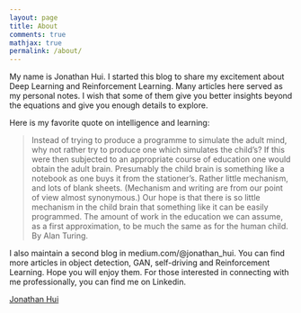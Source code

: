 ```yaml
---
layout: page
title: About
comments: true
mathjax: true
permalink: /about/
---
```


My name is Jonathan Hui. I started this blog to share my excitement about Deep Learning and Reinforcement Learning. Many articles here served as my personal notes. I wish that some of them give you better insights beyond the equations and give you enough details to explore.

Here is my favorite quote on intelligence and learning:

> Instead of trying to produce a programme to simulate the adult mind, why not rather try to produce one which simulates the child’s? If this were then subjected to an appropriate course of education one would obtain the adult brain. Presumably the child brain is something like a notebook as one buys it from the stationer’s. Rather little mechanism, and lots of blank sheets. (Mechanism and writing are from our point of view almost synonymous.) Our hope is that there is so little mechanism in the child brain that something like it can be easily programmed. The amount of work in the education we can assume, as a first approximation, to be much the same as for the human child. By Alan Turing.

I also maintain a second blog in medium.com/@jonathan_hui. You can find more articles in object detection, GAN, self-driving and Reinforcement Learning. Hope you will enjoy them. For those interested in connecting with me professionally, you can find me on Linkedin. 


<script type="text/javascript" src="https://platform.linkedin.com/badges/js/profile.js" async defer></script>

<div class="LI-profile-badge"  data-version="v1" data-size="medium" data-locale="en_US" data-type="horizontal" data-theme="dark" data-vanity="thejonathanhui"><a class="LI-simple-link" href='https://www.linkedin.com/in/thejonathanhui?trk=profile-badge'>Jonathan Hui</a></div>

